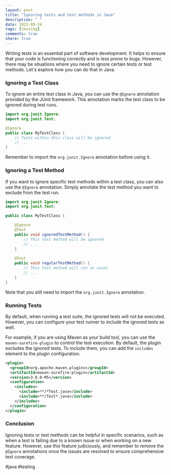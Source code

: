 ```yaml
---
layout: post
title: "Ignoring tests and test methods in Java"
description: " "
date: 2023-09-24
tags: [testing]
comments: true
share: true
---
```


Writing tests is an essential part of software development. It helps to ensure that your code is functioning correctly and is less prone to bugs. However, there may be situations where you need to ignore certain tests or test methods. Let's explore how you can do that in Java.

### Ignoring a Test Class

To ignore an entire test class in Java, you can use the `@Ignore` annotation provided by the JUnit framework. This annotation marks the test class to be ignored during test runs.

```java
import org.junit.Ignore;
import org.junit.Test;

@Ignore
public class MyTestClass {
    // Tests within this class will be ignored
    // ...
}
```
Remember to import the `org.junit.Ignore` annotation before using it.

### Ignoring a Test Method

If you want to ignore specific test methods within a test class, you can also use the `@Ignore` annotation. Simply annotate the test method you want to exclude from the test run.

```java
import org.junit.Ignore;
import org.junit.Test;

public class MyTestClass {

    @Ignore
    @Test
    public void ignoredTestMethod() {
        // This test method will be ignored
        // ...
    }
    
    @Test
    public void regularTestMethod() {
        // This test method will run as usual
        // ...
    }
}
```
Note that you still need to import the `org.junit.Ignore` annotation.

### Running Tests

By default, when running a test suite, the ignored tests will not be executed. However, you can configure your test runner to include the ignored tests as well.

For example, if you are using Maven as your build tool, you can use the `maven-surefire-plugin` to control the test execution. By default, the plugin excludes the ignored tests. To include them, you can add the `includes` element to the plugin configuration.

```xml
<plugin>
  <groupId>org.apache.maven.plugins</groupId>
  <artifactId>maven-surefire-plugin</artifactId>
  <version>3.0.0-M5</version>
  <configuration>
    <includes>
      <include>**/*Test.java</include>
      <include>**/Test*.java</include>
    </includes>
  </configuration>
</plugin>
```

### Conclusion

Ignoring tests or test methods can be helpful in specific scenarios, such as when a test is failing due to a known issue or when working on a new feature. However, use this feature judiciously, and remember to remove the `@Ignore` annotations once the issues are resolved to ensure comprehensive test coverage.

#java #testing